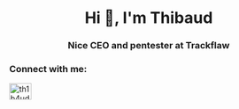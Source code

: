 <h1 align="center">Hi 👋, I'm Thibaud</h1>
<h3 align="center">Nice CEO and pentester at Trackflaw</h3>

<h3 align="left">Connect with me:</h3>
<p align="left">
<a href="https://twitter.com/th1b4ud" target="blank"><img align="center" src="https://raw.githubusercontent.com/rahuldkjain/github-profile-readme-generator/master/src/images/icons/Social/twitter.svg" alt="th1b4ud" height="30" width="40" /></a>
</p>
